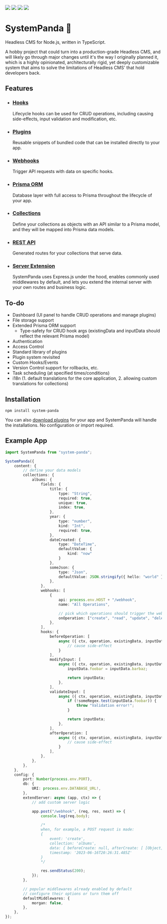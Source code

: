 ![](https://img.shields.io/npm/v/system-panda?style=for-the-badge)
![](https://img.shields.io/npm/dt/system-panda?style=for-the-badge)
![](https://img.shields.io/github/last-commit/serhankileci/system-panda?style=for-the-badge)
![](https://img.shields.io/github/license/serhankileci/system-panda?style=for-the-badge)

# **SystemPanda** 🐼
Headless CMS for Node.js, written in TypeScript.

A hobby project that could turn into a production-grade Headless CMS, and will likely go through major changes until it's the way I originally planned it, which is a highly opinionated, architecturally rigid, yet deeply customizable system that aims to solve the limitations of Headless CMS' that hold developers back.

## **Features**
- ### [**Hooks**](https://github.com/serhankileci/system-panda/blob/main/docs/hooks.md)
	Lifecycle hooks can be used for CRUD operations, including causing side-effects, input validation and modification, etc.
- ### [**Plugins**](https://github.com/serhankileci/system-panda/blob/main/docs/plugins.md)
	Reusable snippets of bundled code that can be installed directly to your app.
- ### [**Webhooks**](https://github.com/serhankileci/system-panda/blob/main/docs/webhooks.md)
	Trigger API requests with data on specific hooks.
- ### [**Prisma ORM**](https://github.com/serhankileci/system-panda/blob/main/docs/prisma-orm.md)
	Database layer with full access to Prisma throughout the lifecycle of your app.
- ### [**Collections**](https://github.com/serhankileci/system-panda/blob/main/docs/collections.md)
	Define your collections as objects with an API similar to a Prisma model, and they will be mapped into Prisma data models.
- ### [**REST API**](https://github.com/serhankileci/system-panda/blob/main/docs/rest-api.md)
	Generated routes for your collections that serve data.
- ### [**Server Extension**](https://github.com/serhankileci/system-panda/blob/main/docs/server-extension.md)
	SystemPanda uses Express.js under the hood, enables commonly used middlewares by default, and lets you extend the internal server with your own routes and business logic.

## **To-do**
- Dashboard (UI panel to handle CRUD operations and manage plugins)
- File storage support
- Extended Prisma ORM support
	- Type-safety for CRUD hook args (existingData and inputData should reflect the relevant Prisma model)
- Authentication
- Access Control
- Standard library of plugins
- Plugin system revisited
- Custom Hooks/Events
- Version Control support for rollbacks, etc.
- Task scheduling (at specified times/conditions)
- i18n (1. default translations for the core application, 2. allowing custom translations for collections)

## **Installation**
```
npm install system-panda
```
You can also [download plugins](https://github.com/serhankileci/system-panda/blob/main/docs/plugins.md#how-to-install) for your app and SystemPanda will handle the installations. No configuration or import required.
## **Example App**
```ts
import SystemPanda from "system-panda";

SystemPanda({
    content: {
        // define your data models
        collections: {
            albums: {
                fields: {
                    title: {
                        type: "String",
                        required: true,
                        unique: true,
                        index: true,
                    },
                    year: {
                        type: "number",
                        kind: "Int",
                        required: true,
                    },
                    dateCreated: {
                        type: "DateTime",
                        defaultValue: {
                            kind: "now"
                        }
                    },
                    someJson: {
                        type: "Json",
                        defaultValue: JSON.stringify({ hello: "world" }),
                    },
                },
                webhooks: [
                    {
                        api: process.env.HOST + "/webhook",
                        name: "All Operations",

                        // pick which operations should trigger the webhook
                        onOperation: ["create", "read", "update", "delete"],
                    },
                ],
                hooks: {
                    beforeOperation: [
                        async ({ ctx, operation, existingData, inputData }) => {
                            // cause side-effect
                        }
                    ],
                    modifyInput: [
                        async ({ ctx, operation, existingData, inputData }) => {
                            inputData.foobar = inputData.barbaz;

                            return inputData;
                        },
                    ],
                    validateInput: [
                        async ({ ctx, operation, existingData, inputData }) => {
                            if (!someRegex.test(inputData.foobar)) {
                                throw "Validation error!";
                            }

                            return inputData;
                        },
                    ],
                    afterOperation: [
                        async ({ ctx, operation, existingData, inputData }) => {
                            // cause side-effect
                        }
                    ],
                },
            },
        },
    },
    config: {
        port: Number(process.env.PORT),
        db: {
            URI: process.env.DATABASE_URL!,
        },
        extendServer: async (app, ctx) => {
            // add custom server logic

            app.post("/webhook", (req, res, next) => {
                console.log(req.body);

                /*
                when, for example, a POST request is made:
                {
                    event: 'create',
                    collection: 'albums',
                    data: { beforeCreate: null, afterCreate: [ [Object] ] },
                    timestamp: '2023-06-16T20:26:31.485Z'
                }
                */

                res.sendStatus(200);
            });
        },

        // popular middlewares already enabled by default
        // configure their options or turn them off
        defaultMiddlewares: {
            morgan: false,
        },
    },
});
```
